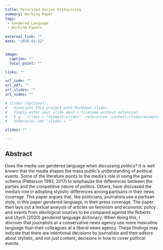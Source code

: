 ```yaml
---
title: Polarized Social Distaincing
summary: Working Paper
tags:
 - Gendered Language
 - Working Papers
  
external_link: ""
date: "2020-02-22"


image: 
  caption: ""
  focal_point: ""

links: ""

url_code: ""
url_pdf: ""
url_slides: ""
url_video: ""

# Slides (optional).
#   Associate this project with Markdown slides.
#   Simply enter your slide deck's filename without extension.
#   E.g. `slides = "example-slides"` references `content/slides/example-slides.md`.
#   Otherwise, set `slides = ""`.

slides: ""

---
```


## Abstract
Does the media use gendered language when discussing politics? It is well known that the media shapes the mass public's understanding of political events. Some of the literature points to the media’s role in using the game schema (Patterson 1993, 2017) to emphasize the differences between the parties and the competitive nature of politics. Others, have discussed the media’s role in adopting stylistic differences among partisans in their news coverage. This paper argues that, like politicians, journalists use a partisan style, in this paper gendered language, in their press coverage. The paper then lays out a textual analysis of articles on feminism and economic policy and events from ideological sources to be compared against the Roberts and Utych (2020) gendered language dictionary. When doing this, I discover that journalists at a conservative news agency use more masculine language than their colleagues at a liberal news agency. These findings may indicate that there are intentional decisions by journalists and their editors about stylistic, and not just content, decisions in how to cover political events.
